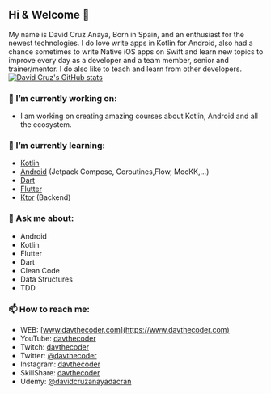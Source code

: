 ## Hi & Welcome 👋
My name is David Cruz Anaya, Born in Spain, and an enthusiast for the newest technologies.
I do love write apps in Kotlin for Android, also had a chance sometimes to write Native iOS apps on Swift and 
learn new topics to improve every day as a developer and a team member, senior and trainer/mentor.
I do also like to teach and learn from other developers.
[![David Cruz's GitHub stats](https://github-readme-stats.vercel.app/api?username=davthecodercom&show_icons=true&theme=tokyonight)](https://github.com/davthecodercom/github-readme-stats)


### 🔭 I’m currently working on:
* I am working on creating amazing courses about Kotlin, Android and all the ecosystem.

### 🌱 I’m currently learning:
- [Kotlin](https://kotlinlang.org/)
- [Android](https://www.android.com/) (Jetpack Compose, Coroutines,Flow, MocKK,...)
- [Dart](https://dart.dev/)
- [Flutter](https://flutter.dev/)
- [Ktor](https://ktor.io/) (Backend)

### 💬 Ask me about:
- Android
- Kotlin
- Flutter
- Dart
- Clean Code
- Data Structures
- TDD

### 📫 How to reach me:
- WEB: [www.davthecoder.com](https://www.davthecoder.com)
- YouTube: [davthecoder](https://www.youtube.com/@davthecoder)
- Twitch: [davthecoder](https://www.twitch.tv/davthecoder)
- Twitter: [@davthecoder](https://www.twitter.com/davthecoder)
- Instagram: [davthecoder](https://www.instagram.com/davthecoder)
- SkillShare: [davthecoder](https://www.skillshare.com/user/davthecoder)
- Udemy: [@davidcruzanayadacran](https://www.udemy.com/user/davidcruzanayadacran/)

<!--
**DavidCruzUK/DavidCruzUK** is a ✨ _special_ ✨ repository because its `README.md` (this file) appears on your GitHub profile.

Here are some ideas to get you started:

- 🔭 I’m currently working on ...
- 🌱 I’m currently learning ...
- 👯 I’m looking to collaborate on ...
- 🤔 I’m looking for help with ...
- 💬 Ask me about ...
- 📫 How to reach me: ...
- 😄 Pronouns: ...
- ⚡ Fun fact: ...
-->
